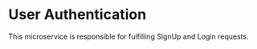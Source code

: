 # User Authentication

This microservice is responsible for fulfilling SignUp and Login requests.

<!-- ### Instructions

1. Clone the repo 

2. Run `docker-compose up -d` to start the server and all associated services

3. Access the server [http://localhost](http://localhost) -->